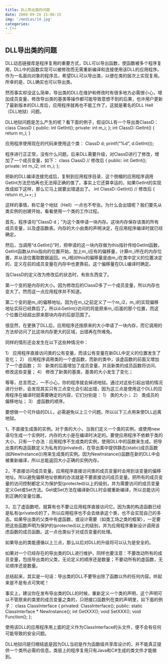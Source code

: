 ```yaml
---
title: DLL导出类的问题
date: 2008-09-20 15:06:15
img: '/medias/14.jpg'
categories:
- C++
---
```


## DLL导出类的问题


DLL动态链接库是程序复用的重要方式，DLL可以导出函数，使函数被多个程序复用，DLL中的函数实现可以被修改而无需重新编译和连接使用该DLL的应用程序。作为一名面向对象的程序员，希望DLL可以导出类，以便在类的层次上实现复用。所幸的是，DLL确实也可以导出类。

然而事实却没这么简单，导出类的DLL在维护和修改时有很多地方必需很小心，增加成员变量、修改导出类的基类等操作都可能导致意想不到的后果，也许用户更新了最新版本的DLL库后，应用程序就再也不能工作了。这就是著名的DLL Hell（DLL地狱）问题。

DLL地狱问题是怎么产生的呢？看下面的例子，假设DLL有一个导出类ClassD：
class ClassD
{
public:
int GetInt();
private:
int m_i;
};
int ClassD::GetInt()
{
       return m_i;
}

应用程序使用现在的代码来使用这个类：
ClassD d;
printf(“%d”, d.GetInt());

程序进行正正常，没有什么问题。后来DLL需要升级，对ClassD进行了修改，增加了一个成员变量，如下：
class ClassD // 修改后
{
public:
int GetInt();
private:
int m_i2;
int m_i;
};

把新的DLL编译连接完成后，复制到应用程序目录，这个倒楣的应用程序调用GetInt方法恐怕再也无法得正确的值了。事实上它还算幸运的，如果GetInt的实现改成如下这样，那么它马上就要出错退出了。
int ClassD::GetInt() // 修改后
{
       return m_i++;
}

这样的事情，称它是个地狱（Hell）一点也不夸张。为什么会出错呢？我们要先从类实例的创建开始，看看使用一个类的工作过程。

首先，程序语句“ClassD d；”为这个类申请一块内存。这块内存保存该类的所有成员变量，以及虚函数表。内存的大小由类的声明决定，在应用程序编译时就已经确定。

然后，当调用“d.GetInt()”时，把申请的这一块内存做为this指针传给GetInt函数，GetInt函数从this指向的位置开始，加上m_i应有的偏移量，计算m_i所在的内存位置，并从该位置取数据返回。m_i相对this的偏移量是由m_i在类中定义的位置决定的，定义在前的成员变量在内存中也更靠前。这个偏移量在DLL编译时确定。

当ClassD的定义改为修改后的状态时，有些东西变了。

第一个变的是内存的大小。因为修改后的ClassD多了一个成员变量，所以内存也变大了。然而这一点应用程序并不知道。

第二个变的是m_i的偏移地址。因为在m_i之前定义了一个m_i2，m_i的实现偏移地址实际已经靠后了。所以d.GetInt()访问的将是原来m_i后面的那个位置，而这个位置已经超出原来那块内存的后部范围了。

很显然，在更换了DLL后，应用程序还按原来的大小申请了一块内存，而它调用的方法却访问了比这块内存更大的区域，出错再在所难免。

同样的情形还会发生在以下这些种情况中：

1） 应用程序直接访问类的公有变量，而该公有变量在新DLL中定义的位置发生了变化；
2） 应用程序调用类的一个虚函数，而新的类中，该虚函数的前面又增加了一个虚函数；
3） 新类的后面增加了成员变量，并且新类的成员函数将访问、修改这些变量；
4） 修改了新类的基类，基类的大小发生了变化；

等等，总言而之，一不小心，你的程序就会掉进地狱。通过对这些引起出错的情况进行分析，会发现其实只有三点变化会引起出错，因为这三点是使用这个DLL的应用程序在编译时就需要确定的内容，它们分别是：
1） 类的大小；
2） 类成员的偏移地址；
3） 虚函数的顺序。

要想做一个可升级的DLL，必需避免以上三个问题。所以以下三点用来使DLL远离地狱。

1，不直接生成类的实例。对于类的大小，当我们定义一个类的实例，或使用new语句生成一个实例时，内存的大小是在编译时决定的。要使应用程序不依赖于类的大小，只有一个办法：应用程序不生成类的实例，使用DLL中的函数来生成。把导出类的构造函数定义为私有的(privated)，在导出类中提供静态(static)成员函数(如NewInstance())用来生成类的实例。因为NewInstance()函数在新的DLL中会被重新编译，所以总能返回大小正确的实例内存。

2，不直接访问成员变量。应用程序直接访问类的成员变量时会用到该变量的偏移地址。所以避免偏移地址依赖的办法就是不要直接访问成员变量。把所有的成员变量的访问控制都定义为保护型(protected)以上的级别，并为需要访问的成员变量定义Get或Set方法。Get或Set方法在编译新DLL时会被重新编译，所以总能访问到正确的变量位置。

3，忘了虚函数吧，就算有也不要让应用程序直接访问它。因为类的构造函数已经是私有(privated)的了，所以应用程序也不会去继承这个类，也不会实现自己的多态。如果导出类的父类中有虚函数，或设计需要（如类工场之类的框架），一定要把这些函数声明为保护的(protected)以上的级别，并为应用程序重新设计调用该虑函数的成员函数。这一点也类似于对成员变量的处理。

如果导出的类能遵循以上三点，那么以后对DLL的升级将可以认为是安全的。

如果对一个已经存在的导出类的DLL进行维护，同样也要注意：不要改动所有的成员变量，包括导出类的父类，无论定义的顺序还是数量；不要动所有的虚函数，无论顺序还是数量。

总结起来，其实是一句话：导出类的DLL不要导出除了函数以外的任何内容。听起来是不是有点可笑呢！

事实上，建议你在发布导出类的DLL的时候，重新定义一个类的声明，这个声明可以不管原来的类里的成员变量之类的，只把接口函数列在类的声明里，如下面的例子：
class ClassInterface
{
privated:
ClassInterface();
public:
static ClassInterface * NewInstance();
int GetXXX();
void SetXXX();
void Function();
};

使用该DLL的应用程序用上面的定义作为ClassInterface的头文件，便不会有任何可能导致的安全问题。

DLL地狱问是归根结底是因为DLL当初是作为函数级共享库设计的，并不能真正提供一个类所必需的信息。类层上的程序复用只有Java和C#生成的类文件才能做到。